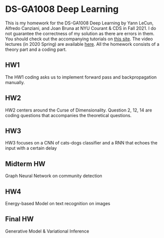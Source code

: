 # DS-GA1008 Deep Learning

This is my homework for the DS-GA1008 Deep Learning by Yann LeCun, Alfredo Canziani, and Joan Bruna at NYU Courant & CDS in Fall 2021. I do not guarantee the correctness of my solution as there are errors in them. You should check out the accompanying tutorials on [this site](https://atcold.github.io/pytorch-Deep-Learning/). The video lectures (in 2020 Spring) are available [here](https://www.youtube.com/playlist?list=PLLHTzKZzVU9eaEyErdV26ikyolxOsz6mq). All the homework consists of a theory part and a coding part.

## HW1

The HW1 coding asks us to implement forward pass and backpropagation manually.

## HW2

HW2 centers around the Curse of Dimensionality. Question 2, 12, 14 are coding questions that accompanies the theoretical questions.

## HW3

HW3 focuses on a CNN of cats-dogs classifier and a RNN that echoes the input with a certain delay

## Midterm HW

Graph Neural Network on community detection

## HW4

Energy-based Model on text recognition on images

## Final HW

Generative Model & Variational Inference


